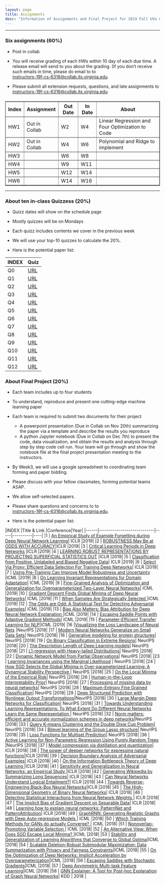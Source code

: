 ```yaml
---
layout: page
title: Assignments
desc: "Information of Assignments and Final Project for 2019 Fall UVa CS 6316 Machine Learning"
---
```


<hr>

### Six assignments (60%)
+ Post in collab 
+ You will receive grading of each HWs within 10 day of each due time. A release email will send to you about the grading. (If you don’t receive such emails in time, please do email to to <br>
[instructors-19f-cs-6316@collab.its.virginia.edu](mailto:instructors-19f-cs-6316@collab.its.virginia.edu).

+ Please submit all extension requests, questions, and late assignments  to <br>
[instructors-19f-cs-6316@collab.its.virginia.edu](mailto:instructors-19f-cs-6316@collab.its.virginia.edu).
 

<table id="datatab3" summary="Six Assignments" border="1">
<tr>
 <h3><b>
  <th>Index</th>
  <th>Assignment</th>
  <th>Out Date</th>
  <th>In Date</th>
  <th>About</th>
  </b>
  </h3>
</tr>
<tr>
  <td>HW1</td>
  <td>Out in Collab </td>
  <td>W2</td>
  <td>W4</td>
  <td>Linear Regression and Four Optimization to Code</td>
</tr>
<tr>
  <td>HW2</td>
  <td>Out in Collab</td>
  <td>W4</td>
  <td>W6</td>
  <td>Polynomial and Ridge to implement</td>
</tr>
<tr>
  <td>HW3</td>
  <td></td>
  <td>W6</td>
  <td>W8</td>
  <td></td>
</tr>
<tr>
  <td>HW4</td>
  <td></td>
  <td>W9</td>
  <td>W11</td>
  <td></td>
</tr>
<tr>
  <td>HW5</td>
  <td></td>
  <td>W12</td>
  <td>W14</td>
  <td></td>
</tr>
<tr>
  <td>HW6</td>
  <td></td>
  <td>W14</td>
  <td>W16</td>
  <td></td>
</tr>
</table>

<hr>

### About ten in-class Quizzess (20%)
+ Quizz dates will show on the schedule page
+ Mostly quizzes will be on Mondays
+ Each quizz includes contents we cover in the previous week
+ We will use your top-10 quizzes to calculate the 20%. 

+ Here is the potential paper list: 


|INDEX     | Quiz |
|------|----------------------------|
| Q0   | [URL](https://qiyanjun.github.io/2019f-UVA-CS6316-MachineLearning//Lectures/Q0.pdf) |
| Q1   | [URL](https://forms.gle/3TAzS5Gq4KsfVYzC8) |
| Q2   | [URL](https://forms.gle/bo9mTo1Nor52wtVc6) |
| Q3   | [URL]() |
| Q4   | [URL]() |
| Q5   | [URL]() |
| Q6   | [URL]() |
| Q7   | [URL]() |
| Q8   | [URL]() |
| Q9   | [URL]() |
| Q10   | [URL]() |
| Q11   | [URL]() |
| Q12   | [URL]() |



### About Final Project (20%)
+ Each team includes up to four students 
+ To understand, reproduce and present one cutting-edge machine learning paper

+ Each team is required to submit two documents for their project
  - A powerpoint presentation (Due in Collab on Nov 20th) summarizing the paper via a template and describe the results you reproduce
  - A python Jupyter notebook (Due in Collab on Dec 7th) to present the code, data visualization, and obtain the results and analysis through step by step code cell run. Your team will go through and show the notebook file at the final project presentation meeting to the instructors. 

+ By Week3, we will use a google spreadsheet to coordinating team forming and paper bidding. 
+ Please discuss with your fellow classmates, forming potential teams ASAP. 
+ We allow self-selected papers. 
+ Please share questions and concerns to  to <br>
[instructors-19f-cs-6316@collab.its.virginia.edu](mailto:instructors-19f-cs-6316@collab.its.virginia.edu). 

+ Here is the potential paper list: 


|INDEX     |Title  & Link  |Conference|Year|
|------|----------------------------|-----|----------|----|
|1   | [An Empirical Study of Example Forgetting during Deep Neural Network Learning](https://openreview.net/pdf?id=BJlxm30cKm)| ICLR      |2019|
|2   | [ROBUSTNESS May Be at ODDS WITH ACCURACY](https://openreview.net/pdf?id=SyxAb30cY7)|ICLR      |2019|
|3   | [Critical Learning Periods in Deep Networks](https://arxiv.org/abs/1711.08856) |ICLR      |2019|
|4   | [LEARNING ROBUST REPRESENTATIONS BY PROJECTING SUPERFICIAL STATISTICS OUT](https://openreview.net/forum?id=rJEjjoR9K7) |ICLR      |2019|
|5   | [Classification from Positive, Unlabeled and Biased Negative Data](https://openreview.net/pdf?id=H1ldNoC9tX)| ICLR    |2019|
|6   | [Select Via Proxy: Efficient Data Selection For Training Deep Networks](https://openreview.net/pdf?id=ryzHXnR5Y7)| ICLR      |2019|
|7   | [Using Pre-Training Can Improve Model Robustness and Uncertainty](https://arxiv.org/abs/1901.09960) |ICML      |2019|
|8   | [On Learning Invariant Representations for Domain Adaptation](https://arxiv.org/abs/1901.09453)| ICML      |2019|
|9   | [Fine-Grained Analysis of Optimization and Generalization for Overparameterized Two-Layer Neural Networks](https://arxiv.org/pdf/1901.08584.pdf)| ICML      |2019|
|10  | [Gradient Descent Finds Global Minima of Deep Neural Networks](https://arxiv.org/abs/1811.03804)| ICML      |2019|
|11  | [When Samples Are Strategically Selected ](https://users.cs.duke.edu/~conitzer/strategicsamples18.pdf) |ICML      |2019|
|12  | [The Odds are Odd: A Statistical Test for Detecting Adversarial Examples](https://arxiv.org/abs/1902.04818)| ICML      |2019|
|13  | [Bias Also Matters: Bias Attribution for Deep Neural Network Explanation ](http://proceedings.mlr.press/v97/wang19p/wang19p.pdf) |ICML      |2019|
|14  | [Escaping Saddle Points with Adaptive Gradient Methods](http://proceedings.mlr.press/v97/staib19a/staib19a.pdf)| ICML      |2019|
|15  | [Parameter-Efficient Transfer Learning for NLP](https://arxiv.org/abs/1902.00751)|ICML      |2019|
|16  |[Visualizing the Loss Landscape of Neural Nets](https://arxiv.org/abs/1712.09913) |NeurIPS      |2018|
|17  | [Modern Neural Networks Generalize on Small Data Sets](http://papers.NeurIPS.cc/paper/7620-modern-neural-networks-generalize-on-small-data-sets.pdf)| NeurIPS      |2018|
|18  | [Generative modeling for protein structures](https://papers.NeurIPS.cc/paper/7978-generative-modeling-for-protein-structures.pdf)| NeurIPS      |2018|
|19  | [On Binary Classification in Extreme Regions](https://papers.NeurIPS.cc/paper/7572-on-binary-classification-in-extreme-regions.pdf)| NeurIPS      |2018|
|20  | [The Description Length of Deep Learning models](https://arxiv.org/abs/1802.07044)| NeurIPS      |2018|
|21  | [L1-regression with Heavy-tailed Distributions](https://arxiv.org/abs/1805.00616)| NeurIPS      |2018|
|22  | [Dynamic Network Model from Partial Observations](https://arxiv.org/abs/1805.10616)| NeurIPS      |2018|
|23  | [Learning Invariances using the Marginal Likelihood](https://arxiv.org/abs/1808.05563) | NeurIPS      |2018|
|24  | [How SGD Selects the Global Minima in Over-parameterized Learning: A Dynamical Stability Perspective ](https://papers.NeurIPS.cc/paper/8049-how-sgd-selects-the-global-minima-in-over-parameterized-learning-a-dynamical-stability-perspective.pdf)| NeurIPS      |2018|
|25  | [On the Local Minima of the Empirical Risk](https://arxiv.org/abs/1803.09357)| NeurIPS      |2018|
|26  | [Human-in-the-Loop Interpretability Prior](https://arxiv.org/abs/1805.11571)|  NeurIPS      |2018|
|27  | [Processing of missing data by neural networks](https://papers.NeurIPS.cc/paper/7537-processing-of-missing-data-by-neural-networks.pdf)| NeurIPS      |2018|
|28  | [Maximum-Entropy Fine Grained Classification](http://papers.NeurIPS.cc/paper/7344-maximum-entropy-fine-grained-classification.pdf)| NeurIPS      |2018|
|29  | [Deep Structured Prediction with Nonlinear Output Transformations](http://papers.NeurIPS.cc/paper/7869-deep-structured-prediction-with-nonlinear-output-transformations)|NeurIPS      |2018|
|30  | [Large Margin Deep Networks for Classification](http://papers.NeurIPS.cc/paper/7364-large-margin-deep-networks-for-classification)| NeurIPS      |2018|
|31  | [Towards Understanding Learning Representations: To What Extent Do Different Neural Networks Learn the Same Representation ](http://papers.NeurIPS.cc/paper/8167-towards-understanding-learning-representations-to-what-extent-do-different-neural-networks-learn-the-same-representation)| NeurIPS      |2018|
|32  | [Norm matters: efficient and accurate normalization schemes in deep networks](http://papers.NeurIPS.cc/paper/7485-norm-matters-efficient-and-accurate-normalization-schemes-in-deep-networks)|NeurIPS      |2018|
|33  | [Query K-means Clustering and the Double Dixie Cup Problem](http://papers.NeurIPS.cc/paper/7899-query-k-means-clustering-and-the-double-dixie-cup-problem)| NeurIPS      |2018|
|34  | [Bilevel learning of the Group Lasso structure](https://papers.NeurIPS.cc/paper/8051-bilevel-learning-of-the-group-lasso-structure)| NeurIPS      |2018|
|35  | [Loss Functions for Multiset Prediction](http://papers.NeurIPS.cc/paper/7820-loss-functions-for-multiset-prediction)| NeurIPS      |2018|
|36  | [Active Learning for Non-Parametric Regression Using Purely Random Trees ](http://papers.NeurIPS.cc/paper/7520-active-learning-for-non-parametric-regression-using-purely-random-trees)|NeurIPS      |2018|
|37  | [Model compression via distillation and quantization](https://openreview.net/forum?id=S1XolQbRW)| ICLR      |2018|
|38  | [The power of deeper networks for expressing natural functions](https://openreview.net/pdf?id=SyProzZAW)|ICLR      |2018|
|39  | [Decision Boundary Analysis of Adversarial Examples](https://openreview.net/pdf?id=BkpiPMbA-)| ICLR      |2018|
|40  | [On the Information Bottleneck Theory of Deep Learning ](https://openreview.net/pdf?id=ry_WPG-A-)|ICLR      |2018|
|41  | [Sensitivity and Generalization in Neural Networks: an Empirical Study ](https://openreview.net/pdf?id=HJC2SzZCW)|ICLR      |2018|
|42  | [Generating Wikipedia by Summarizing Long Sequences](https://openreview.net/pdf?id=Hyg0vbWC-)| ICLR      |2018|
|43  | [Can Neural Networks Understand Logical Entailment?](https://openreview.net/pdf?id=SkZxCk-0Z)| ICLR      |2018|
|44  | [Towards Reverse-Engineering Black-Box Neural Networks](https://openreview.net/pdf?id=BydjJte0-)|ICLR      |2018|
|45  | [The High-Dimensional Geometry of Binary Neural Networks](https://openreview.net/pdf?id=B1IDRdeCW)| ICLR      |2018|
|46  | [Detecting Statistical Interactions from Neural Network Weights ](https://openreview.net/pdf?id=ByOfBggRZ)| ICLR      |2018|
|47  | [The Implicit Bias of Gradient Descent on Separable Data](https://openreview.net/pdf?id=r1q7n9gAb)| ICLR      |2018|
|48  | [Learning how to explain neural networks: PatternNet and PatternAttribution](https://arxiv.org/abs/1705.05598)| ICLR      |2018|
|49  | [GraphRNN: Generating Realistic Graphs with Deep Auto-regressive Models ](https://arxiv.org/abs/1802.08773)| ICML      |2018|
|50  | [Which Training Methods for GANs do actually Converge? ](http://proceedings.mlr.press/v80/mescheder18a.html)| ICML      |2018|
|51  | [Nonoverlap-Promoting Variable Selection ](http://proceedings.mlr.press/v80/xie18b.html)| ICML      |2018|
|52  | [An Alternative View: When Does SGD Escape Local Minima? ](http://proceedings.mlr.press/v80/kleinberg18a.html)|ICML      |2018|
|53  | [Stability and Generalization of Learning Algorithms that Converge to Global Optima](http://proceedings.mlr.press/v80/charles18a.html)|ICML      |2018|
|54  | [Scalable Deletion-Robust Submodular Maximization: Data Summarization with Privacy and Fairness Constraints](http://proceedings.mlr.press/v80/kazemi18a.html)|ICML      |2018|
|55  | [On the Optimization of Deep Networks: Implicit Acceleration by Overparameterization](http://proceedings.mlr.press/v80/arora18a.html)|ICML      |2018|
|56  | [Escaping Saddles with Stochastic Gradients](http://proceedings.mlr.press/v80/daneshmand18a.html)|ICML      |2018|
|57  | [Deep Asymmetric Multi-task Feature Learning](https://arxiv.org/abs/1708.00260)|ICML      |2018|
|58  | [GNN Explainer: A Tool for Post-hoc Explanation of Graph Neural Networks](https://arxiv.org/abs/1903.03894)|     KDD     | 2018   |
